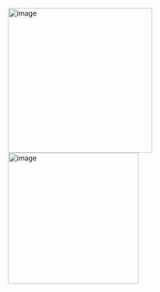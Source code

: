 <img width="295" alt="image" src="https://github.com/huyquang942002/social-media/assets/112631678/c48ab6aa-cc1e-4524-a6f7-a0f94129d932">

<img width="267" alt="image" src="https://github.com/huyquang942002/social-media/assets/112631678/1638ca85-97d2-4426-a71a-1b881d25ef82">
